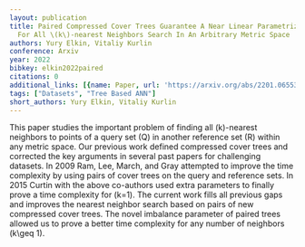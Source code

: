```yaml
---
layout: publication
title: Paired Compressed Cover Trees Guarantee A Near Linear Parametrized Complexity
  For All \(k\)-nearest Neighbors Search In An Arbitrary Metric Space
authors: Yury Elkin, Vitaliy Kurlin
conference: Arxiv
year: 2022
bibkey: elkin2022paired
citations: 0
additional_links: [{name: Paper, url: 'https://arxiv.org/abs/2201.06553'}]
tags: ["Datasets", "Tree Based ANN"]
short_authors: Yury Elkin, Vitaliy Kurlin
---
```

This paper studies the important problem of finding all \(k\)-nearest neighbors
to points of a query set \(Q\) in another reference set \(R\) within any metric
space. Our previous work defined compressed cover trees and corrected the key
arguments in several past papers for challenging datasets. In 2009 Ram, Lee,
March, and Gray attempted to improve the time complexity by using pairs of
cover trees on the query and reference sets. In 2015 Curtin with the above
co-authors used extra parameters to finally prove a time complexity for \(k=1\).
The current work fills all previous gaps and improves the nearest neighbor
search based on pairs of new compressed cover trees. The novel imbalance
parameter of paired trees allowed us to prove a better time complexity for any
number of neighbors \(k\geq 1\).